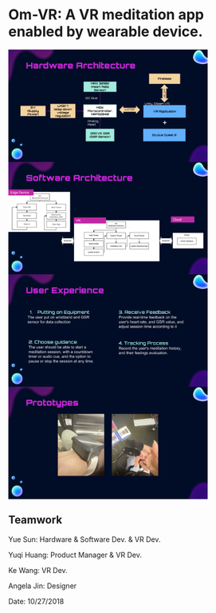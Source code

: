 # Om-VR: A VR meditation app enabled by wearable device.

 <img src="./Demo/Software.svg" width = "400" align=center />
 <img src="./Demo/Hardware.svg" width = "400" align=center />
 <img src="./Demo/UserExperience.svg" width = "400" align=center />
 <img src="./Demo/Prototype.svg" width = "400" align=center />





## Teamwork

Yue Sun: Hardware & Software Dev. & VR Dev.

Yuqi Huang: Product Manager & VR Dev.

Ke Wang: VR Dev.

Angela Jin: Designer

Date: 10/27/2018
